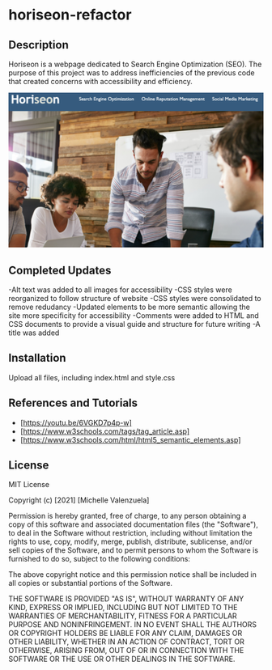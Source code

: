 # horiseon-refactor

## Description
Horiseon is a webpage dedicated to Search Engine Optimization (SEO). The purpose of this project was to address inefficiencies of the previous code that created concerns with accessibility and efficiency.

![screenshot of Horiseon website](Develop/images/Horisesonheader.png)


## Completed Updates
-Alt text was added to all images for accessibility
-CSS styles were reorganized to follow structure of website
-CSS styles were consolidated to remove redudancy
-Updated elements to be more semantic allowing the site more specificity for accessibility
-Comments were added to HTML and CSS documents to provide a visual guide and structure for future writing
-A title was added

## Installation
Upload all files, including index.html and style.css

## References and Tutorials
- [https://youtu.be/6VGKD7p4p-w]
- [https://www.w3schools.com/tags/tag_article.asp]
- [https://www.w3schools.com/html/html5_semantic_elements.asp]

## License
MIT License

Copyright (c) [2021] [Michelle Valenzuela]

Permission is hereby granted, free of charge, to any person obtaining a copy
of this software and associated documentation files (the "Software"), to deal
in the Software without restriction, including without limitation the rights
to use, copy, modify, merge, publish, distribute, sublicense, and/or sell
copies of the Software, and to permit persons to whom the Software is
furnished to do so, subject to the following conditions:

The above copyright notice and this permission notice shall be included in all
copies or substantial portions of the Software.

THE SOFTWARE IS PROVIDED "AS IS", WITHOUT WARRANTY OF ANY KIND, EXPRESS OR
IMPLIED, INCLUDING BUT NOT LIMITED TO THE WARRANTIES OF MERCHANTABILITY,
FITNESS FOR A PARTICULAR PURPOSE AND NONINFRINGEMENT. IN NO EVENT SHALL THE
AUTHORS OR COPYRIGHT HOLDERS BE LIABLE FOR ANY CLAIM, DAMAGES OR OTHER
LIABILITY, WHETHER IN AN ACTION OF CONTRACT, TORT OR OTHERWISE, ARISING FROM,
OUT OF OR IN CONNECTION WITH THE SOFTWARE OR THE USE OR OTHER DEALINGS IN THE
SOFTWARE.
